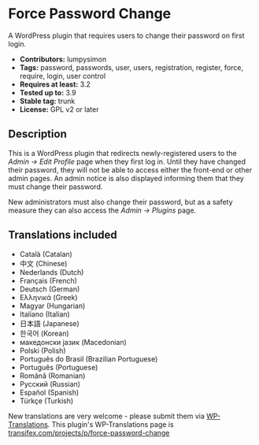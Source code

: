 # Force Password Change #

A WordPress plugin that requires users to change their password on first login.

 * **Contributors:** lumpysimon
 * **Tags:** password, passwords, user, users, registration, register, force, require, login, user control
 * **Requires at least:** 3.2
 * **Tested up to:** 3.9
 * **Stable tag:** trunk
 * **License:** GPL v2 or later

## Description ##

This is a WordPress plugin that redirects newly-registered users to the *Admin -> Edit Profile* page when they first log in. Until they have changed their password, they will not be able to access either the front-end or other admin pages. An admin notice is also displayed informing them that they must change their password.

New administrators must also change their password, but as a safety measure they can also access the *Admin -> Plugins* page.

## Translations included ##

 * Català (Catalan)
 * 中文 (Chinese)
 * Nederlands (Dutch)
 * Français (French)
 * Deutsch (German)
 * Ελληνικά (Greek)
 * Magyar (Hungarian)
 * Italiano (Italian)
 * 日本語 (Japanese)
 * 한국어 (Korean)
 * македонски јазик (Macedonian)
 * Polski (Polish)
 * Português do Brasil (Brazilian Portuguese)
 * Português (Portuguese)
 * Română (Romanian)
 * Русский (Russian)
 * Español (Spanish)
 * Türkçe (Turkish)

New translations are very welcome - please submit them via [WP-Translations](http://wp-translations.org/). This plugin's WP-Translations page is [transifex.com/projects/p/force-password-change](https://www.transifex.com/projects/p/force-password-change/)
